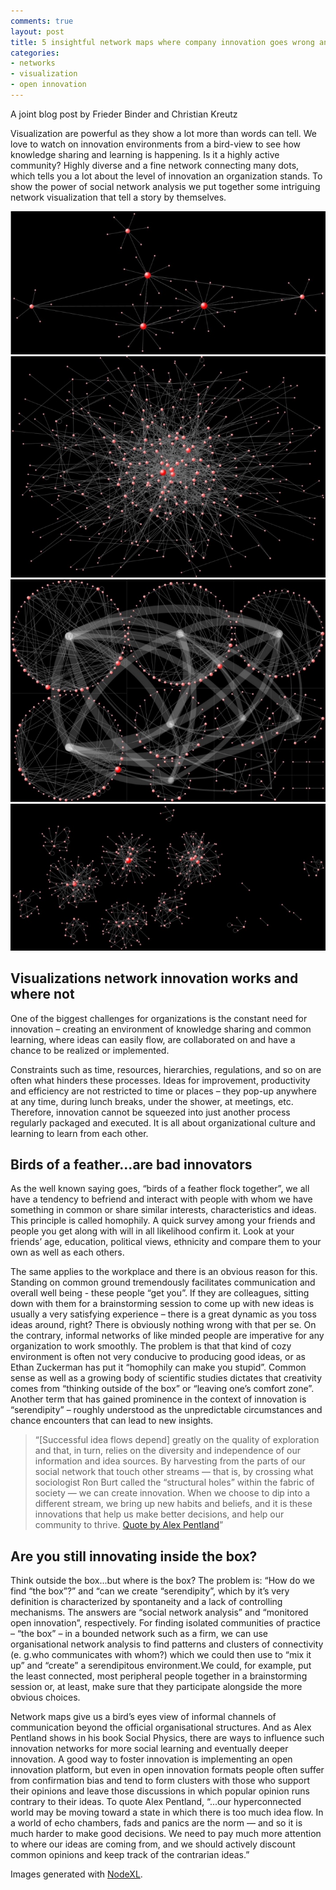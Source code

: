 ```yaml
---
comments: true
layout: post
title: 5 insightful network maps where company innovation goes wrong and righ
categories:
- networks
- visualization
- open innovation
---
```


A joint blog post by Frieder Binder and Christian Kreutz

Visualization are powerful as they show a lot more than words can tell. We love to watch on innovation environments from a bird-view to see how knowledge sharing and learning is happening. Is it a highly active community? Highly diverse and a fine network connecting many dots, which tells you a lot about the level of innovation an organization stands. To show the power of social network analysis we put together some intriguing network visualization that tell a story by themselves.

![](/images/sna/HierarchieFewHubsConnect.jpg "Network 1")
![](/images/sna/GraphImage_DW_allspaces.no_groups.jpg "Network 1")
![](/images/sna/GraphImage_DW_allspaces_groups_spiral_layout.jpg "Network 1")
![](/images/sna/GraphImage_DW_allspaces_groups_intergroup_edge_hidden.jpg "Network 1")


## Visualizations network innovation works and where not

One of the biggest challenges for organizations is the constant need for innovation – creating an environment of knowledge sharing and common learning, where ideas can easily flow, are collaborated on and have a chance to be realized or implemented.

Constraints such as time, resources, hierarchies, regulations, and so on are often what hinders these processes. Ideas for improvement, productivity and efficiency are not restricted to time or places – they pop-up anywhere at any time, during lunch breaks, under the shower, at meetings, etc. Therefore, innovation cannot be squeezed into just another process regularly packaged and executed. It is all about organizational culture and learning to learn from each other.

## Birds of a feather...are bad innovators
As the well known saying goes, “birds of a feather flock together”, we all have a tendency to befriend and interact with people with whom we have something in common or share similar interests, characteristics and ideas. This principle is called homophily. A quick survey among your friends and people you get along with will in all likelihood confirm it. Look at your friends’ age, education, political views, ethnicity and compare them to your own as well as each others.

The same applies to the workplace and there is an obvious reason for this. Standing on common ground tremendously facilitates communication and overall well being - these people “get you”. If they are colleagues, sitting down with them for a brainstorming session to come up with new ideas is usually a very satisfying experience – there is a great dynamic as you toss ideas around, right? There is obviously nothing wrong with that per se. On the contrary, informal networks of like minded people are imperative for any organization to work smoothly.
The problem is that that kind of cozy environment is often not very conducive to producing good ideas, or as Ethan Zuckerman has put it “homophily can make you stupid”. Common sense as well as a growing body of scientific studies dictates that creativity comes from “thinking outside of the box” or “leaving one’s comfort zone”. Another term that has gained prominence in the context of innovation is “serendipity” – roughly understood as the unpredictable circumstances and chance encounters that can lead to new insights.

> “[Successful idea flows depend] greatly on the quality of exploration and that, in turn, relies on the diversity and independence of our information and idea sources. By harvesting from the parts of our social network that touch other streams — that is, by crossing what sociologist Ron Burt called the “structural holes” within the fabric of society — we can create innovation. When we choose to dip into a different stream, we bring up new habits and beliefs, and it is these innovations that help us make better decisions, and help our community to thrive. [Quote by Alex Pentland](http://www.wired.com/2014/02/ideas-flow/)”

## Are you still innovating inside the box?

Think outside the box...but where is the box?
The problem is: “How do we find “the box”?” and  “can we create “serendipity”, which by it’s very definition is characterized by spontaneity and a lack of controlling mechanisms. The answers are “social network analysis” and “monitored open innovation”, respectively.
For finding isolated communities of practice – “the box” –  in a bounded network such as a firm, we can use organisational network analysis to find patterns and clusters of connectivity (e. g.who communicates with whom?) which we could then use to “mix it up” and “create” a serendipitous environment.We could, for example, put the least connected, most peripheral people together in a brainstorming session or, at least, make sure that they participate alongside the more obvious choices.

Network maps  give us a bird’s eyes view of informal channels of communication beyond the official organisational structures. And as Alex Pentland shows in his book Social Physics, there are ways to influence such innovation networks for more social learning and eventually deeper innovation. A good way to foster innovation is implementing an  open innovation platform, but even in open innovation formats people often suffer from confirmation bias and tend to form clusters with those who support their opinions and leave those discussions in which popular opinion runs contrary to their ideas. To quote Alex Pentland, “...our hyperconnected world may be moving toward a state in which there is too much idea flow. In a world of echo chambers, fads and panics are the norm — and so it is much harder to make good decisions. We need to pay much more attention to where our ideas are coming from, and we should actively discount common opinions and keep track of the contrarian ideas.”

Images generated with [NodeXL](http://nodexl.codeplex.com).
